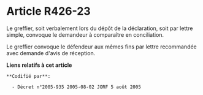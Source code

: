 # Article R426-23

Le greffier, soit verbalement lors du dépôt de la déclaration, soit par lettre simple, convoque le demandeur à comparaître en
conciliation.

Le greffier convoque le défendeur aux mêmes fins par lettre recommandée avec demande d'avis de réception.

**Liens relatifs à cet article**

	**Codifié par**:

	  - Décret n°2005-935 2005-08-02 JORF 5 août 2005
